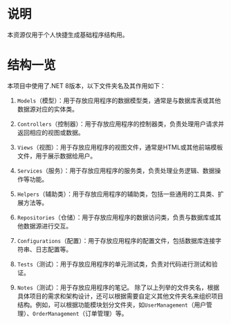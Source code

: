 ﻿# 说明

本资源仅用于个人快捷生成基础程序结构用。

# 结构一览

本项目中使用了.NET 8版本，以下文件夹名及其作用如下：

1. `Models`（模型）：用于存放应用程序的数据模型类，通常是与数据库表或其他数据源对应的实体类。

2. `Controllers`（控制器）：用于存放应用程序的控制器类，负责处理用户请求并返回相应的视图或数据。

3. `Views`（视图）：用于存放应用程序的视图文件，通常是HTML或其他前端模板文件，用于展示数据给用户。

4. `Services`（服务）：用于存放应用程序的服务类，负责处理业务逻辑、数据操作等功能。

5. `Helpers`（辅助类）：用于存放应用程序的辅助类，包括一些通用的工具类、扩展方法等。

6. `Repositories`（仓储）：用于存放应用程序的数据访问类，负责与数据库或其他数据源进行交互。

7. `Configurations`（配置）：用于存放应用程序的配置文件，包括数据库连接字符串、日志配置等。

8. `Tests`（测试）：用于存放应用程序的单元测试类，负责对代码进行测试和验证。

9. `Notes`（测试）：用于存放应用程序的笔记。
除了以上列举的文件夹名，根据具体项目的需求和架构设计，还可以根据需要自定义其他文件夹名来组织项目结构。例如，可以根据功能模块划分文件夹，如`UserManagement`（用户管理）、`OrderManagement`（订单管理）等。